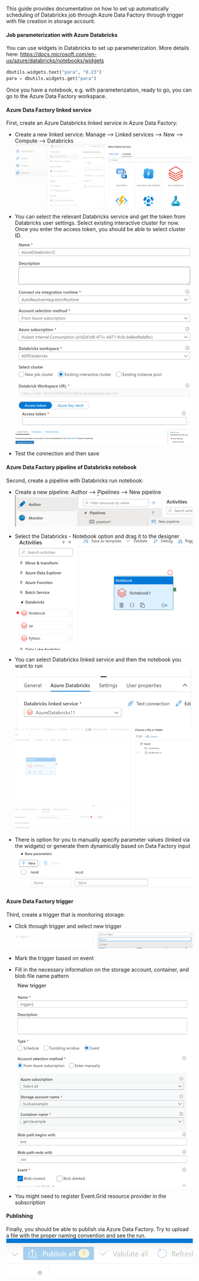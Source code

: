 This guide provides documentation on how to set up automatically scheduling of Databricks job through Azure Data Factory through trigger with file creation in storage account.

#### Job parameterization with Azure Databricks

You can use widgets in Databricks to set up parameterization. More details here: https://docs.microsoft.com/en-us/azure/databricks/notebooks/widgets

```python
dbutils.widgets.text("para", "0.23")
para = dbutils.widgets.get("para")
```

Once you have a notebook, e.g. with parameterization, ready to go, you can go to the Azure Data Factory workspace.

#### Azure Data Factory linked service

First, create an Azure Databricks linked service in Azure Data Factory:

* Create a new linked service: Manage --> Linked services --> New --> Compute --> Databricks
![alt text](/guides/images/1.PNG)

* You can select the relevant Databricks service and get the token from Databricks user settings. Select existing interactive cluster for now. Once you enter the access token, you should be able to select cluster ID.
![alt text](/guides/images/2.PNG)
![alt text](/guides/images/3.PNG)

* Test the connection and then save

#### Azure Data Factory pipeline of Databricks notebook

Second, create a pipeline with Databricks run notebook:

* Create a new pipeline: Author --> Pipelines --> New pipeline
![alt text](/guides/images/4.PNG)

* Select the Databricks - Notebook option and drag it to the designer
![alt text](/guides/images/5.PNG)

* You can select Databricks linked service and then the notebook you want to run
![alt text](/guides/images/6.PNG)
![alt text](/guides/images/7.PNG)

* There is option for you to manually specify parameter values (linked via the widgets) or generate them dynamically based on Data Factory input
![alt text](/guides/images/8.PNG)

#### Azure Data Factory trigger

Third, create a trigger that is monitoring storage:

* Click through trigger and select new trigger
![alt text](/guides/images/9.PNG)

* Mark the trigger based on event
* Fill in the necessary information on the storage account, container, and blob file name pattern
![alt text](/guides/images/10.PNG)

* You might need to register Event.Grid resource provider in the subscription

#### Publishing

Finally, you should be able to publish via Azure Data Factory. Try to upload a file with the proper naming convention and see the run.
![alt text](/guides/images/11.PNG)

